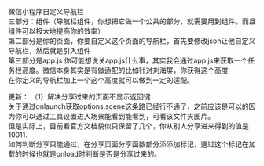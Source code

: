 微信小程序自定义导航栏<br>
三部分：组件（导航栏组件，你想把它做一个公共的部分，就需要用到组件。而且组件可以极大地提高你的效率）<br>
第二部分是你的页面，你要自定义这个页面的导航栏，首先要修改json让他自定义导航栏，然后就是引入组件<br>
第三部分是app.js 你可能想说关app.js什么事，其实我会通过app.js来获取一个任务栏高度。微信本身其实是有做适配的比如针对刘海屏，你获得这个高度<br>
在你定义的导航栏加上一个这个高度就可以做到一定的适配。<br>

更新：
（1）解决分享过来的页面不显示返回键<br>
关于通过onlaunch获取options.scene这条路已经行不通了，之前应该是可以的因为你可以通过工具设置进入场景能看到能看到，可看该文件夹图片。<br>
但是实际上，目前看官方文档貌似只保留了几个，你从别人分享进来得到的值是10011.<br>
如何判断分享只能通过，在分享页面分享函数部分添添加标记，通过这个标记在加载的时候也就是onload时判断是否是分享过来的。

